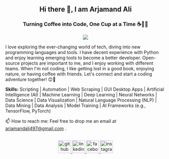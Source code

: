 <h2 align="center">Hi there 👋, I am Arjamand Ali</h2>
<h3 align="center", padding-top=-1000>Turning Coffee into Code, One Cup at a Time ☕👩‍💻</h3>
<p align="center">
  <img src="https://komarev.com/ghpvc/?username=arjamand"></a>
</p>


I love exploring the ever-changing world of tech, diving into new programming languages and tools. I have decent experience with Python and enjoy learning emerging tools to become a better developer. Open-source projects are important to me, and I enjoy working with different teams. When I'm not coding, I like getting lost in a good book, enjoying nature, or having coffee with friends. Let's connect and start a coding adventure together! 😊🚀

**Skills:** Scripting | Automation | Web Scraping | GUI Desktop Apps | Artificial Intelligence (AI) | Machine Learning | Deep Learning | Neural Networks | Data Science | Data Visualization | Natural Language Processing (NLP) | Data Mining | Data Analysis | Model Training | AI Frameworks (e.g., TensorFlow, PyTorch)

📫 How to reach me: Feel free to drop me an email at arjamandali497@gmail.com .


  <h2 align="center"></h2>


<p align="center">
  <a href="https://github.com/arjamand">
    <img src="https://cdn.jsdelivr.net/npm/simple-icons@3.0.1/icons/github.svg" alt="github" height="40">
  </a>
  <a href="https://www.linkedin.com/in/arjamand-ali-420b03261/">
    <img src="https://cdn.jsdelivr.net/npm/simple-icons@3.0.1/icons/linkedin.svg" alt="linkedin" height="40">
  </a>
  <a href="https://www.facebook.com/profile.php?id=100038481345335">
    <img src="https://cdn.jsdelivr.net/npm/simple-icons@3.0.1/icons/facebook.svg" alt="facebook" height="40">
  </a>
  <a href="https://www.instagram.com/arjamand_ali/">
    <img src="https://cdn.jsdelivr.net/npm/simple-icons@3.0.1/icons/instagram.svg" alt="instagram" height="40">
  </a>
</p>

</div>
